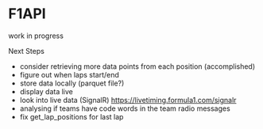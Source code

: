 # F1API
work in progress

Next Steps
- consider retrieving more data points from each position (accomplished)
- figure out when laps start/end
- store data locally (parquet file?)
- display data live
- look into live data (SignalR) https://livetiming.formula1.com/signalr
- analysing if teams have code words in the team radio messages
- fix get_lap_positions for last lap
